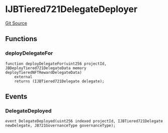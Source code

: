 # IJBTiered721DelegateDeployer

[Git Source](https://github.com/jbx-protocol/juice-721-delegate/blob/6897119af158934bfd920f0f9a55758085111dd3/contracts/interfaces/IJBTiered721DelegateDeployer.sol)

## Functions

### deployDelegateFor

```solidity
function deployDelegateFor(uint256 projectId, JBDeployTiered721DelegateData memory deployTieredNFTRewardDelegateData)
    external
    returns (IJBTiered721Delegate delegate);
```

## Events

### DelegateDeployed

```solidity
event DelegateDeployed(uint256 indexed projectId, IJBTiered721Delegate newDelegate, JB721GovernanceType governanceType);
```
